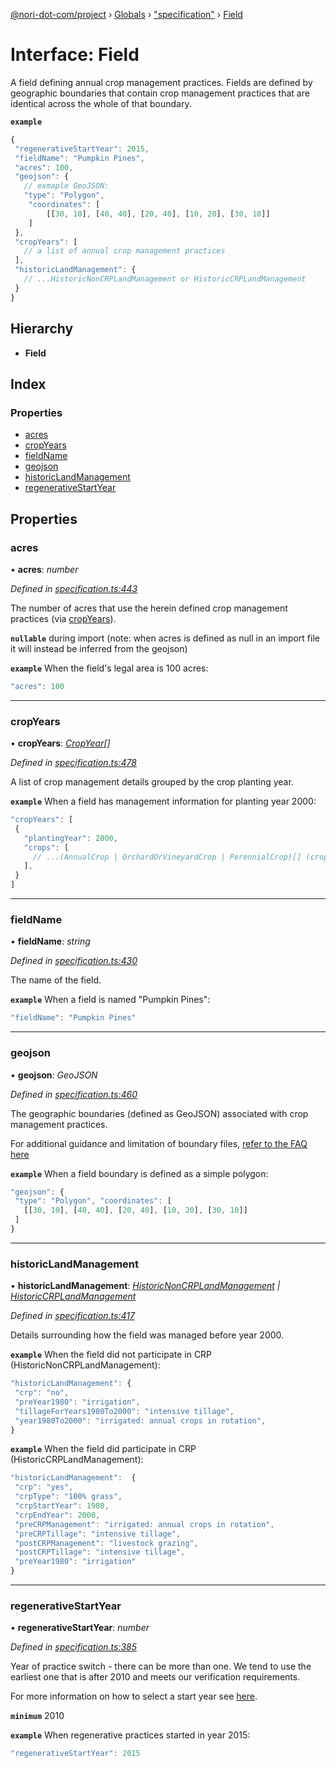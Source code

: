 [@nori-dot-com/project](../README.md) › [Globals](../globals.md) › ["specification"](../modules/_specification_.md) › [Field](_specification_.field.md)

# Interface: Field

A field defining annual crop management practices. Fields are defined by geographic boundaries that contain crop management practices that are identical across the whole of that boundary.

**`example`** 

```js
{
 "regenerativeStartYear": 2015,
 "fieldName": "Pumpkin Pines",
 "acres": 100,
 "geojson": {
   // exmaple GeoJSON:
   "type": "Polygon",
    "coordinates": [
        [[30, 10], [40, 40], [20, 40], [10, 20], [30, 10]]
    ]
 },
 "cropYears": [
   // a list of annual crop management practices
 ],
 "historicLandManagement": {
   // ...HistoricNonCRPLandManagement or HistoricCRPLandManagement
 }
}
```

## Hierarchy

* **Field**

## Index

### Properties

* [acres](_specification_.field.md#acres)
* [cropYears](_specification_.field.md#cropyears)
* [fieldName](_specification_.field.md#fieldname)
* [geojson](_specification_.field.md#geojson)
* [historicLandManagement](_specification_.field.md#historiclandmanagement)
* [regenerativeStartYear](_specification_.field.md#regenerativestartyear)

## Properties

###  acres

• **acres**: *number*

*Defined in [specification.ts:443](https://github.com/nori-dot-eco/nori-dot-com/blob/aaf0b90/packages/project/src/specification.ts#L443)*

The number of acres that use the herein defined crop management practices (via [cropYears](#cropYears)).

**`nullable`** during import (note: when acres is defined as null in an import file it will instead be inferred from the geojson)

**`example`** <caption>When the field's legal area is 100 acres:</caption>

```js
"acres": 100
```

___

###  cropYears

• **cropYears**: *[CropYear](_specification_.cropyear.md)[]*

*Defined in [specification.ts:478](https://github.com/nori-dot-eco/nori-dot-com/blob/aaf0b90/packages/project/src/specification.ts#L478)*

A list of crop management details grouped by the crop planting year.

**`example`** <caption>When a field has management information for planting year 2000:</caption>

```js
"cropYears": [
 {
   "plantingYear": 2000,
   "crops": [
     // ...(AnnualCrop | OrchardOrVineyardCrop | PerennialCrop)[] (crops that were planted in year 2000)
   ],
 }
]
```

___

###  fieldName

• **fieldName**: *string*

*Defined in [specification.ts:430](https://github.com/nori-dot-eco/nori-dot-com/blob/aaf0b90/packages/project/src/specification.ts#L430)*

The name of the field.

**`example`** <caption>When a field is named "Pumpkin Pines":</caption>

```js
"fieldName": "Pumpkin Pines"
```

___

###  geojson

• **geojson**: *GeoJSON*

*Defined in [specification.ts:460](https://github.com/nori-dot-eco/nori-dot-com/blob/aaf0b90/packages/project/src/specification.ts#L460)*

The geographic boundaries (defined as GeoJSON) associated with crop management practices.

For additional guidance and limitation of boundary files, [refer to the FAQ here](https://docs.google.com/document/d/1vnJKwFzU6drCjTD-eVXUK_59togcmROliyOU1y8Ne1U/edit?ts=5ed8f2d1#heading=h.fbiiknhrzhg8)

**`example`** <caption>When a field boundary is defined as a simple polygon:</caption>

```js
"geojson": {
 "type": "Polygon", "coordinates": [
   [[30, 10], [40, 40], [20, 40], [10, 20], [30, 10]]
 ]
}
```

___

###  historicLandManagement

• **historicLandManagement**: *[HistoricNonCRPLandManagement](_specification_.historicnoncrplandmanagement.md) | [HistoricCRPLandManagement](_specification_.historiccrplandmanagement.md)*

*Defined in [specification.ts:417](https://github.com/nori-dot-eco/nori-dot-com/blob/aaf0b90/packages/project/src/specification.ts#L417)*

Details surrounding how the field was managed before year 2000.

**`example`** <caption>When the field did not participate in CRP (HistoricNonCRPLandManagement):</caption>

```js
"historicLandManagement": {
 "crp": "no",
 "preYear1980": "irrigation",
 "tillageForYears1980To2000": "intensive tillage",
 "year1980To2000": "irrigated: annual crops in rotation",
}
```

**`example`** <caption>When the field did participate in CRP (HistoricCRPLandManagement):</caption>

```js
"historicLandManagement":  {
 "crp": "yes",
 "crpType": "100% grass",
 "crpStartYear": 1980,
 "crpEndYear": 2000,
 "preCRPManagement": "irrigated: annual crops in rotation",
 "preCRPTillage": "intensive tillage",
 "postCRPManagement": "livestock grazing",
 "postCRPTillage": "intensive tillage",
 "preYear1980": "irrigation"
}
```

___

###  regenerativeStartYear

• **regenerativeStartYear**: *number*

*Defined in [specification.ts:385](https://github.com/nori-dot-eco/nori-dot-com/blob/aaf0b90/packages/project/src/specification.ts#L385)*

Year of practice switch - there can be more than one. We tend to use the earliest one that is after 2010 and meets our verification requirements.

For more information on how to select a start year see [here](https://go.nori.com/years).

**`minimum`** 2010

**`example`** <caption>When regenerative practices started in year 2015:</caption>

```js
"regenerativeStartYear": 2015
```
